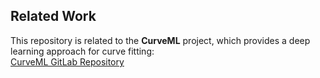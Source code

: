 ## Related Work
This repository is related to the **CurveML** project, which provides a deep learning approach for curve fitting:  
[CurveML GitLab Repository](https://gitlab.com/4ndr3aR/CurveML.git)

